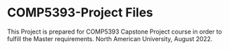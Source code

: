 # COMP5393-Project Files

This Project is prepared for COMP5393 Capstone Project course in order to fulfill the Master requirements. 
North American University, August 2022.
